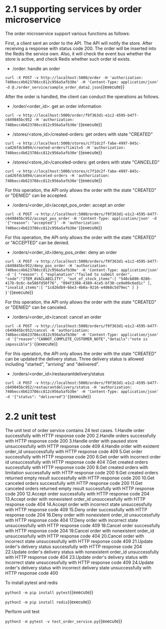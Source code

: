 # 2.1 supporting services by order microservice

The order microservice support various functions as follows:

First, a client sent an order to the API. The API will notify the store. After receiving a response with status code 200. The order will be inserted into the Redis the service own. Also, it will check the event bus whether the store is active, and check Redis whether such order id exists.

* /order: handle an order

`curl -X POST -v http://localhost:5000/order -H 'authorization: 740becc4b623786cc812c956a5afb30e' -H 'Content-Type: application/json' -d @./order_service/sample_order_data2.json`{{execute}}

After the order is handled, the client can conduct the operations as follows.

* /order/<order_id>: get an order information

`curl -v http://localhost:5000/order/f9f363d1-e1c2-4595-b477-c649845bc952 -H 'authorization: 740becc4b623786cc812c956a5afb30e'`{{execute}}

* /stores/<store_id>/created-orders: get orders with state "CREATED"

`curl -v http://localhost:5000/stores/c7f1dc2f-fabe-4997-845c-cad26fdcb894/created-orders?limit=5 -H 'authorization: 740becc4b623786cc812c956a5afb30e'`{{execute}}

* /stores/<store_id>/canceled-orders: get orders with state "CANCELED"

`curl -v http://localhost:5000/stores/c7f1dc2f-fabe-4997-845c-cad26fdcb894/canceled-orders -H 'authorization: 740becc4b623786cc812c956a5afb30e'`{{execute}}

For this operation, the API only allows the order with the state "CREATED" or "DENIED" can be accepted.

* /orders/<order_id>/accept_pos_order: accept an order

`curl -X POST -v http://localhost:5000/orders/f9f363d1-e1c2-4595-b477-c649845bc952/accept_pos_order -H 'Content-Type: application/json' -d '{"reason": "accepted"}' -H 'authorization: 740becc4b623786cc812c956a5afb30e'`{{execute}}

For this operation, the API only allows the order with the state "CREATED" or "ACCEPTED" can be denied.

* /orders/<order_id>/deny_pos_order: deny an order

`curl -X POST -v http://localhost:5000/orders/f9f363d1-e1c2-4595-b477-c649845bc952/deny_pos_order -H 'authorization: 740becc4b623786cc812c956a5afb30e' -H 'Content-Type: application/json' -d '{ "reason": { "explanation":"failed to submit order", "code":"ITEM_AVAILABILITY", "out_of_stock_items":[ "540cb880-0286-417b-9c6c-be586fd50f76", "094f3308-4389-4ce5-bf30-ce9e09c6ed1c" ], "invalid_items":[ "1cd26db9-6be3-4b0a-9216-e4868c5d79ec" ] } }'`{{execute}}

For this operation, the API only allows the order with the state "CREATED" or "DENIED" can be canceled.

* /orders/<order_id>/cancel: cancel an order

`curl -X POST -v http://localhost:5000/orders/f9f363d1-e1c2-4595-b477-c649845bc952/cancel -H 'authorization: 740becc4b623786cc812c956a5afb30e' -H 'Content-Type: application/json' -d '{"reason":"CANNOT_COMPLETE_CUSTOMER_NOTE","details":"note is impossible"}'`{{execute}}

For this operation, the API only allows the order with the state "CREATED" can be updated the delivery status.
Three delivery status is allowed including "started", "arriving" and "delivered".

* /orders/<order_id>/restaurantdelivery/status

`curl -X POST -v http://localhost:5000/orders/f9f363d1-e1c2-4595-b477-c649845bc952/restaurantdelivery/status -H 'authorization: 740becc4b623786cc812c956a5afb30e' -H 'Content-Type: application/json' -d '{"status": "delivered"}'`{{execute}}

# 2.2 unit test

The unit test of order service contains 24 test cases.
1.Handle order successfully with HTTP response code 200
2.Handle orders successfully with HTTP response code 200
3.Handle order with paused store unsuccessfully with HTTP response code 409
4.Handle order with existent order_id unsuccessfully with HTTP response code 409
5.Get order successfully with HTTP response code 200
6.Get order with incorrect order id unsuccessfully with HTTP response code 404
7.Get created orders successfully with HTTP response code 200
8.Get created orders with limitation successfully with HTTP response code 200
9.Get created orders returned empty result successfully with HTTP response code 200
10.Get canceled orders successfully with HTTP response code 200
11.Get canceled orders returned empty result successfully with HTTP response code 200
12.Accept order successfully with HTTP response code 204
13.Accept order with nonexistent order_id unsuccessfully with HTTP response code 404
14.Accept order with incorrect state unsuccessfully with HTTP response code 409
15.Deny order successfully with HTTP response code 204
16.Deny order with nonexistent order_id unsuccessfully with HTTP response code 404
17.Deny order with incorrect state unsuccessfully with HTTP response code 409
18.Cancel order successfully with HTTP response code 204
19.Cancel order with nonexistent order_id unsuccessfully with HTTP response code 404
20.Cancel order with incorrect state unsuccessfully with HTTP response code 409
21.Update order's delivery status successfully with HTTP response code 204
22.Update order's delivery status with nonexistent order_id unsuccessfully with HTTP response code 404
23.Update order's delivery status with incorrect state unsuccessfully with HTTP response code 409
24.Update order's delivery status with incorrect delivery state unsuccessfully with HTTP response code 400

To install pytest and redis

`python3 -m pip install pytest`{{execute}}

`python3 -m pip install redis`{{execute}}

Perform unit test

`python3 -m pytest -v test_order_service.py`{{execute}}